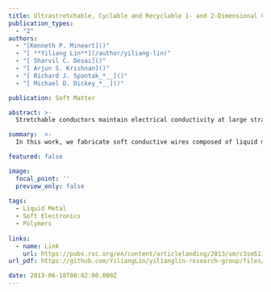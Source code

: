 ```yaml
---
title: Ultrastretchable, Cyclable and Recyclable 1- and 2-Dimensional Conductors Based on Physically Cross-Linked Thermoplastic Elastomer Gels
publication_types:
  - "2"
authors:
  - "[Kenneth P. Mineart]()"
  - "[ **Yiliang Lin**](/author/yiliang-lin)"
  - "[ Sharvil C. Desai]()"
  - "[ Arjun S. Krishnan]()"
  - "[ Richard J. Spontak_*__]()"
  - "[ Michael D. Dickey_*__]()"

publication: Soft Matter

abstract: >-
  Stretchable conductors maintain electrical conductivity at large strains relative to their rigid counterparts that fail at much lower strains. Here, we demonstrate ultrastretchable conductors that are conductive to at least 600% strain and may be strain-cycled without significant degradation to the mechanical or electrical properties. The conductors consist of a liquid metal alloy injected into microchannels composed of triblock copolymer gels. Rheological measurements identify the temperature window over which these gels may be molded and laminated to form microchannels without collapsing the microscale features. Mechanical measurements identify the gel composition that represents a compromise between minimizing modulus (to allow the polymer to be stretched with ease) and maximizing interfacial adhesion strength at the laminated polymer–polymer interface. The resulting 2D stretchable conductors are notable for their ability to maintain electrical conductivity up to large strains, their mechanical durability, and their ability to be recycled easily with full recovery of the component species.

summary:  >-
  In this work, we fabricate soft conductive wires composed of liquid metal and elastomer, and such wires could be stretched to more than 10 times of original lengths, without losing their conductivity.

featured: false

image:
  focal_point: ''
  preview_only: false
  
tags:
  - Liquid Metal
  - Soft Electronics
  - Polymers
 
links:
  - name: Link
    url: https://pubs.rsc.org/en/content/articlelanding/2013/sm/c3sm51136g
url_pdf: https://github.com/YiliangLin/yilianglin-research-group/files/9945380/Ultrastretchable.cyclable.and.recyclable.1-.and.2-dimensional.conductors.based.on.physically.cross-linked.thermoplastic.elastomer.gels.pdf

date: 2013-06-18T08:02:00.000Z
---
```

